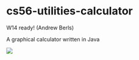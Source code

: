 cs56-utilities-calculator
=========================

W14 ready! (Andrew Berls)

A graphical calculator written in Java

![](http://i.imgur.com/LYdQbh5.png)
